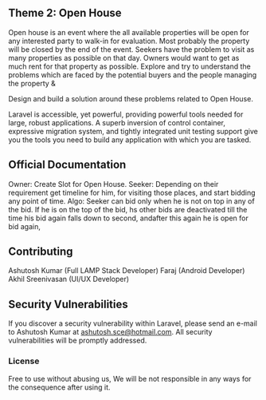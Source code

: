 ## Theme 2: Open House

Open house is an event where the all available properties will be open for any interested party to walk-in for evaluation. Most probably the property will be closed by the end of the event. Seekers have the problem to visit as many properties as possible on that day. Owners would want to get as much rent for that property as possible. Explore and try to understand the problems which are faced by the potential buyers and the people managing the property &

Design and build a solution around these problems related to Open House.

Laravel is accessible, yet powerful, providing powerful tools needed for large, robust applications. A superb inversion of control container, expressive migration system, and tightly integrated unit testing support give you the tools you need to build any application with which you are tasked.

## Official Documentation

Owner:  Create Slot for Open House.
Seeker: Depending on their requirement get timeline for him, for visiting those places, and start bidding any point of time.
Algo:   Seeker can bid only when he is not on top in any of the bid. If he is on the top of the bid, hs other bids are deactivated till the time his bid again falls down to second, andafter this again he is open for bid again,

## Contributing

Ashutosh Kumar (Full LAMP Stack Developer)
Faraj (Android Developer)
Akhil Sreenivasan (UI/UX Developer)

## Security Vulnerabilities

If you discover a security vulnerability within Laravel, please send an e-mail to Ashutosh Kumar at ashutosh.sce@hotmail.com. All security vulnerabilities will be promptly addressed.

### License

Free to use without abusing us, We will be not responsible in any ways for the consequence after using it.
